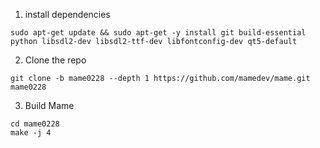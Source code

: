 1. install dependencies
```
sudo apt-get update && sudo apt-get -y install git build-essential python libsdl2-dev libsdl2-ttf-dev libfontconfig-dev qt5-default
```


2. Clone the repo
```
git clone -b mame0228 --depth 1 https://github.com/mamedev/mame.git mame0228
```

3. Build Mame
```
cd mame0228
make -j 4
```
